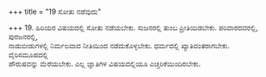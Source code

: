 +++
title = "19 ಸೋತು ನಡೆವುದು"

+++
19. ಹಿರಿಯರ ವಿಷಯದಲ್ಲಿ ಸೋತು ನಡೆಯಬೇಕು. ಸುಜನರಲ್ಲಿ ತುಂಬ ಪ್ರೀತಿಯಿಡಬೇಕು. ಪರಿವಾರದವರಲ್ಲಿ, ಪುರಜನರಲ್ಲಿ,   
ನಾಡುಬೀಡುಗಳಲ್ಲಿ ನಿರ್ಮಲವಾದ ನೀತಿಯಿಂದ ನಡೆದುಕೊಳ್ಳಬೇಕು. ಧರ್ಮದಲ್ಲಿ ಖ್ಯಾತಿವಂತರಾಗಬೇಕು. ವೈರಿಸಮೂಹದಲ್ಲಿ   
ಪೌರುಷವನ್ನು ಮೆರೆಯಬೇಕು. ಎಲ್ಲ ಜ್ಞಾತಿಗಳ ವಿಷಯದಲ್ಲಿಯೂ ಎಚ್ಚರಿಕೆಯಿಂದಿರಬೇಕು.